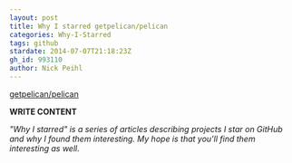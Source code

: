 ```yaml
---
layout: post
title: Why I starred getpelican/pelican
categories: Why-I-Starred
tags: github
stardate: 2014-07-07T21:18:23Z
gh_id: 993110
author: Nick Peihl
---
```


[getpelican/pelican](star.repo.html_url)

**WRITE CONTENT**

*"Why I starred" is a series of articles describing projects I star on GitHub and why I found them interesting. My hope is that you'll find them interesting as well.*


